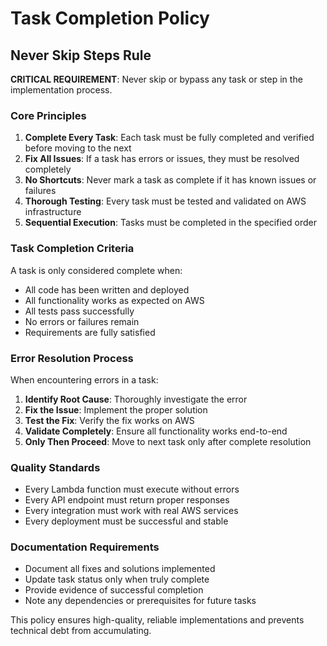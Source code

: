 # Task Completion Policy

## Never Skip Steps Rule

**CRITICAL REQUIREMENT**: Never skip or bypass any task or step in the implementation process.

### Core Principles

1. **Complete Every Task**: Each task must be fully completed and verified before moving to the next
2. **Fix All Issues**: If a task has errors or issues, they must be resolved completely
3. **No Shortcuts**: Never mark a task as complete if it has known issues or failures
4. **Thorough Testing**: Every task must be tested and validated on AWS infrastructure
5. **Sequential Execution**: Tasks must be completed in the specified order

### Task Completion Criteria

A task is only considered complete when:
- All code has been written and deployed
- All functionality works as expected on AWS
- All tests pass successfully
- No errors or failures remain
- Requirements are fully satisfied

### Error Resolution Process

When encountering errors in a task:
1. **Identify Root Cause**: Thoroughly investigate the error
2. **Fix the Issue**: Implement the proper solution
3. **Test the Fix**: Verify the fix works on AWS
4. **Validate Completely**: Ensure all functionality works end-to-end
5. **Only Then Proceed**: Move to next task only after complete resolution

### Quality Standards

- Every Lambda function must execute without errors
- Every API endpoint must return proper responses
- Every integration must work with real AWS services
- Every deployment must be successful and stable

### Documentation Requirements

- Document all fixes and solutions implemented
- Update task status only when truly complete
- Provide evidence of successful completion
- Note any dependencies or prerequisites for future tasks

This policy ensures high-quality, reliable implementations and prevents technical debt from accumulating.
